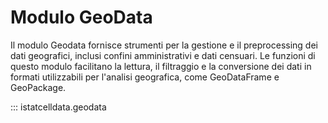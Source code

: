# Modulo GeoData
Il modulo Geodata fornisce strumenti per la gestione e il preprocessing dei dati geografici, inclusi confini 
amministrativi e dati censuari. Le funzioni di questo modulo facilitano la lettura, il filtraggio e la conversione 
dei dati in formati utilizzabili per l'analisi geografica, come GeoDataFrame e GeoPackage.

::: istatcelldata.geodata
